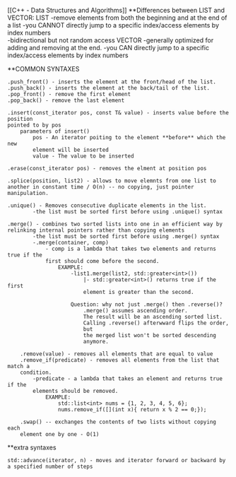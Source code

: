 [[C++ - Data Structures and Algorithms]] 
**Differences between LIST and VECTOR:
	LIST
		-remove elements from both the beginning and at the end of a list
		-you CANNOT directly jump to a specific index/access elements by index numbers	
		-bidirectional but not random access
	VECTOR
		-generally optimized for adding and removing at the end.
		-you CAN directly jump to a specific index/access elements by index numbers

**COMMON SYNTAXES

	.push_front() - inserts the element at the front/head of the list.
	.push_back() - inserts the element at the back/tail of the list.
	.pop_front() - remove the first element
	.pop_back() - remove the last element
	
	.insert(const_iterator pos, const T& value) - inserts value before the position
	pointed to by pos
		parameters of insert()
			pos - An iterator poiting to the element **before** which the new
			element will be inserted
			value - The value to be inserted

	.erase(const_iterator pos) - removes the elment at position pos
	
	.splice(position, list2) - allows to move elemnts from one list to another in constant time / O(n) -- no copying, just pointer manipulation.
	
	.unique() - Removes consecutive duplicate elements in the list.
			-the list must be sorted first before using .unique() syntax
	
	.merge() - combines two sorted lists into one in an efficient way by relinking internal pointers rather than copying elements
			-the list must be sorted first before using .merge() syntax
			-.merge(container, comp) 
				- comp is a lambda that takes two elements and returns true if the
				first should come before the second.
					EXAMPLE:
						-list1.merge(list2, std::greater<int>())
							|- std::greater<int>() returns true if the first
							element is greater than the second.
						
						Question: why not just .merge() then .reverse()?
							.merge() assumes ascending order.
							The result will be an ascending sorted list.
							Calling .reverse() afterwward flips the order,
							but
							the merged list won't be sorted descending
							anymore.
		
		.remove(value) - removes all elements that are equal to value
		.remove_if(predicate) - removes all elements from the list that match a
		condition.
			-predicate - a lambda that takes an element and returns true if the
			elements should be removed.
				EXAMPLE:
					std::list<int> nums = {1, 2, 3, 4, 5, 6};
					nums.remove_if([](int x){ return x % 2 == 0;});

		.swap() -- exchanges the contents of two lists without copying each
		element one by one - O(1)
			
**extra syntaxes

	std::advance(iterator, n) - moves and iterator forward or backward by a specified number of steps